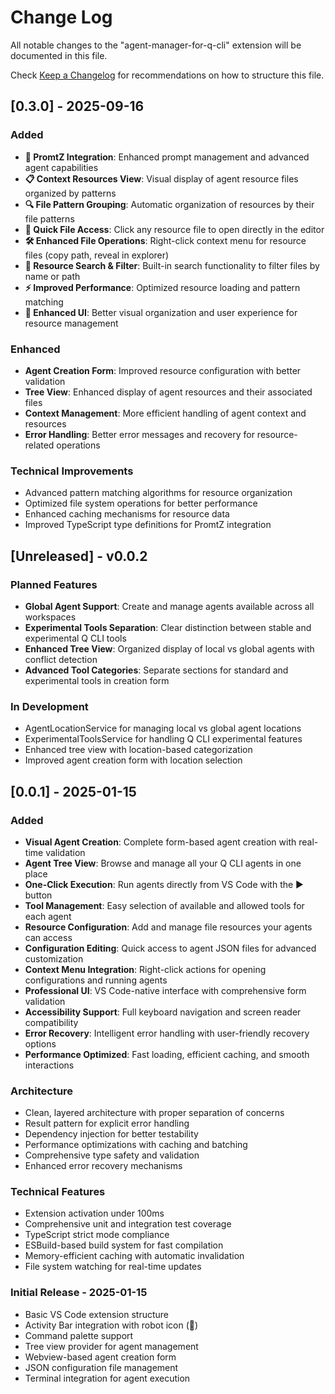 # Change Log

All notable changes to the "agent-manager-for-q-cli" extension will be documented in this file.

Check [Keep a Changelog](http://keepachangelog.com/) for recommendations on how to structure this file.

## [0.3.0] - 2025-09-16 

### Added
- **🚀 PromtZ Integration**: Enhanced prompt management and advanced agent capabilities
- **📋 Context Resources View**: Visual display of agent resource files organized by patterns
- **🔍 File Pattern Grouping**: Automatic organization of resources by their file patterns
- **📄 Quick File Access**: Click any resource file to open directly in the editor
- **🛠️ Enhanced File Operations**: Right-click context menu for resource files (copy path, reveal in explorer)
- **🔎 Resource Search & Filter**: Built-in search functionality to filter files by name or path
- **⚡ Improved Performance**: Optimized resource loading and pattern matching
- **🎨 Enhanced UI**: Better visual organization and user experience for resource management

### Enhanced
- **Agent Creation Form**: Improved resource configuration with better validation
- **Tree View**: Enhanced display of agent resources and their associated files
- **Context Management**: More efficient handling of agent context and resources
- **Error Handling**: Better error messages and recovery for resource-related operations

### Technical Improvements
- Advanced pattern matching algorithms for resource organization
- Optimized file system operations for better performance
- Enhanced caching mechanisms for resource data
- Improved TypeScript type definitions for PromtZ integration

## [Unreleased] - v0.0.2

### Planned Features
- **Global Agent Support**: Create and manage agents available across all workspaces
- **Experimental Tools Separation**: Clear distinction between stable and experimental Q CLI tools
- **Enhanced Tree View**: Organized display of local vs global agents with conflict detection
- **Advanced Tool Categories**: Separate sections for standard and experimental tools in creation form

### In Development
- AgentLocationService for managing local vs global agent locations
- ExperimentalToolsService for handling Q CLI experimental features
- Enhanced tree view with location-based categorization
- Improved agent creation form with location selection

## [0.0.1] - 2025-01-15

### Added
- **Visual Agent Creation**: Complete form-based agent creation with real-time validation
- **Agent Tree View**: Browse and manage all your Q CLI agents in one place
- **One-Click Execution**: Run agents directly from VS Code with the ▶️ button
- **Tool Management**: Easy selection of available and allowed tools for each agent
- **Resource Configuration**: Add and manage file resources your agents can access
- **Configuration Editing**: Quick access to agent JSON files for advanced customization
- **Context Menu Integration**: Right-click actions for opening configurations and running agents
- **Professional UI**: VS Code-native interface with comprehensive form validation
- **Accessibility Support**: Full keyboard navigation and screen reader compatibility
- **Error Recovery**: Intelligent error handling with user-friendly recovery options
- **Performance Optimized**: Fast loading, efficient caching, and smooth interactions

### Architecture
- Clean, layered architecture with proper separation of concerns
- Result pattern for explicit error handling
- Dependency injection for better testability
- Performance optimizations with caching and batching
- Comprehensive type safety and validation
- Enhanced error recovery mechanisms

### Technical Features
- Extension activation under 100ms
- Comprehensive unit and integration test coverage
- TypeScript strict mode compliance
- ESBuild-based build system for fast compilation
- Memory-efficient caching with automatic invalidation
- File system watching for real-time updates

### Initial Release - 2025-01-15

- Basic VS Code extension structure
- Activity Bar integration with robot icon (🤖)
- Command palette support
- Tree view provider for agent management
- Webview-based agent creation form
- JSON configuration file management
- Terminal integration for agent execution